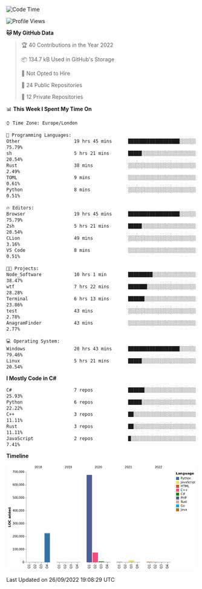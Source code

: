 <!--START_SECTION:waka-->
![Code Time](http://img.shields.io/badge/Code%20Time-258%20hrs%201%20min-blue)

![Profile Views](http://img.shields.io/badge/Profile%20Views-12-blue)

**🐱 My GitHub Data** 

> 🏆 40 Contributions in the Year 2022
 > 
> 📦 134.7 kB Used in GitHub's Storage 
 > 
> 🚫 Not Opted to Hire
 > 
> 📜 24 Public Repositories 
 > 
> 🔑 12 Private Repositories  
 > 
📊 **This Week I Spent My Time On** 

```text
⌚︎ Time Zone: Europe/London

💬 Programming Languages: 
Other                    19 hrs 45 mins      ███████████████████░░░░░░   75.79% 
sh                       5 hrs 21 mins       █████░░░░░░░░░░░░░░░░░░░░   20.54% 
Rust                     38 mins             ░░░░░░░░░░░░░░░░░░░░░░░░░   2.49% 
TOML                     9 mins              ░░░░░░░░░░░░░░░░░░░░░░░░░   0.61% 
Python                   8 mins              ░░░░░░░░░░░░░░░░░░░░░░░░░   0.51%

🔥 Editors: 
Browser                  19 hrs 45 mins      ███████████████████░░░░░░   75.79% 
Zsh                      5 hrs 21 mins       █████░░░░░░░░░░░░░░░░░░░░   20.54% 
CLion                    49 mins             ░░░░░░░░░░░░░░░░░░░░░░░░░   3.16% 
VS Code                  8 mins              ░░░░░░░░░░░░░░░░░░░░░░░░░   0.51%

🐱‍💻 Projects: 
Node_Software            10 hrs 1 min        █████████░░░░░░░░░░░░░░░░   38.47% 
wtf                      7 hrs 22 mins       ███████░░░░░░░░░░░░░░░░░░   28.28% 
Terminal                 6 hrs 13 mins       ██████░░░░░░░░░░░░░░░░░░░   23.86% 
test                     43 mins             ░░░░░░░░░░░░░░░░░░░░░░░░░   2.78% 
AnagramFinder            43 mins             ░░░░░░░░░░░░░░░░░░░░░░░░░   2.77%

💻 Operating System: 
Windows                  20 hrs 43 mins      ███████████████████░░░░░░   79.46% 
Linux                    5 hrs 21 mins       █████░░░░░░░░░░░░░░░░░░░░   20.54%

```

**I Mostly Code in C#** 

```text
C#                       7 repos             ██████░░░░░░░░░░░░░░░░░░░   25.93% 
Python                   6 repos             █████░░░░░░░░░░░░░░░░░░░░   22.22% 
C++                      3 repos             ██░░░░░░░░░░░░░░░░░░░░░░░   11.11% 
Rust                     3 repos             ██░░░░░░░░░░░░░░░░░░░░░░░   11.11% 
JavaScript               2 repos             █░░░░░░░░░░░░░░░░░░░░░░░░   7.41%

```


**Timeline**

![Chart not found](https://raw.githubusercontent.com/Jirubizu/Jirubizu/master/charts/bar_graph.png) 


 Last Updated on 26/09/2022 19:08:29 UTC
<!--END_SECTION:waka-->